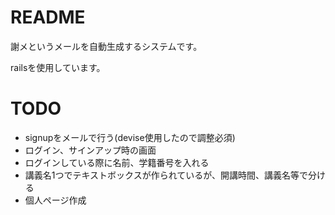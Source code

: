 # README

謝メというメールを自動生成するシステムです。

railsを使用しています。

# TODO

* signupをメールで行う(devise使用したので調整必須)  
* ログイン、サインアップ時の画面  
* ログインしている際に名前、学籍番号を入れる　　
* 講義名1つでテキストボックスが作られているが、開講時間、講義名等で分ける  
* 個人ページ作成

